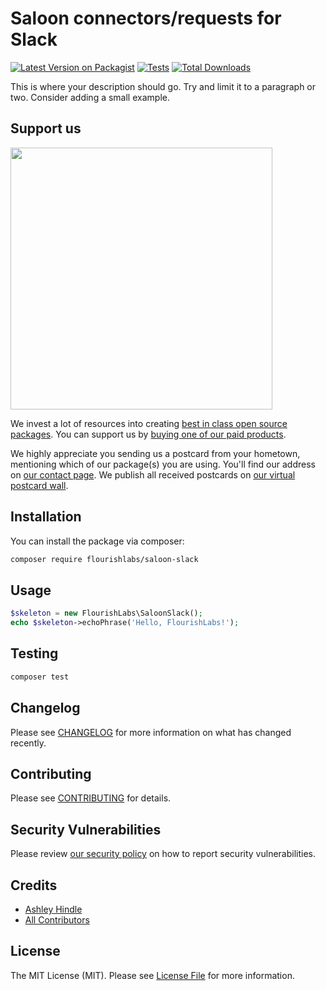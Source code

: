 # Saloon connectors/requests for Slack

[![Latest Version on Packagist](https://img.shields.io/packagist/v/flourishlabs/saloon-slack.svg?style=flat-square)](https://packagist.org/packages/flourishlabs/saloon-slack)
[![Tests](https://img.shields.io/github/actions/workflow/status/flourishlabs/saloon-slack/run-tests.yml?branch=main&label=tests&style=flat-square)](https://github.com/flourishlabs/saloon-slack/actions/workflows/run-tests.yml)
[![Total Downloads](https://img.shields.io/packagist/dt/flourishlabs/saloon-slack.svg?style=flat-square)](https://packagist.org/packages/flourishlabs/saloon-slack)

This is where your description should go. Try and limit it to a paragraph or two. Consider adding a small example.

## Support us

[<img src="https://github-ads.s3.eu-central-1.amazonaws.com/saloon-slack.jpg?t=1" width="419px" />](https://spatie.be/github-ad-click/saloon-slack)

We invest a lot of resources into creating [best in class open source packages](https://spatie.be/open-source). You can support us by [buying one of our paid products](https://spatie.be/open-source/support-us).

We highly appreciate you sending us a postcard from your hometown, mentioning which of our package(s) you are using. You'll find our address on [our contact page](https://spatie.be/about-us). We publish all received postcards on [our virtual postcard wall](https://spatie.be/open-source/postcards).

## Installation

You can install the package via composer:

```bash
composer require flourishlabs/saloon-slack
```

## Usage

```php
$skeleton = new FlourishLabs\SaloonSlack();
echo $skeleton->echoPhrase('Hello, FlourishLabs!');
```

## Testing

```bash
composer test
```

## Changelog

Please see [CHANGELOG](CHANGELOG.md) for more information on what has changed recently.

## Contributing

Please see [CONTRIBUTING](https://github.com/spatie/.github/blob/main/CONTRIBUTING.md) for details.

## Security Vulnerabilities

Please review [our security policy](../../security/policy) on how to report security vulnerabilities.

## Credits

- [Ashley Hindle](https://github.com/flourishlabs)
- [All Contributors](../../contributors)

## License

The MIT License (MIT). Please see [License File](LICENSE.md) for more information.

